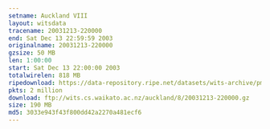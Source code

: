 ```yaml
---
setname: Auckland VIII
layout: witsdata
tracename: 20031213-220000
end: Sat Dec 13 22:59:59 2003
originalname: 20031213-220000
gzsize: 50 MB
len: 1:00:00
start: Sat Dec 13 22:00:00 2003
totalwirelen: 818 MB
ripedownload: https://data-repository.ripe.net/datasets/wits-archive/pma/long/auck/8//20031213-220000.gz
pkts: 2 million
download: ftp://wits.cs.waikato.ac.nz/auckland/8/20031213-220000.gz
size: 190 MB
md5: 3033e943f43f800dd42a2270a481ecf6
---
```

